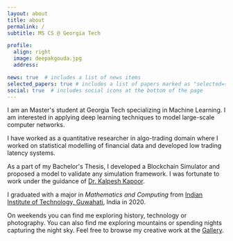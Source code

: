 ```yaml
---
layout: about
title: about
permalink: /
subtitle: MS CS @ Georgia Tech

profile:
  align: right
  image: deepakgouda.jpg
  address: 

news: true  # includes a list of news items
selected_papers: true # includes a list of papers marked as "selected={true}"
social: true  # includes social icons at the bottom of the page
---
```


I am an Master's student at Georgia Tech specializing in Machine Learning. I am interested in applying deep learning techniques to model large-scale computer networks.

I have worked as a quantitative researcher in algo-trading domain where I worked on statistical modelling of financial
data and developed low trading latency systems.

As a part of my Bachelor's Thesis, I developed a Blockchain Simulator and proposed a model to validate any
simulation framework. I was fortunate to work under the guidance of [Dr. Kalpesh Kapoor](https://www.iitg.ac.in/kalpesh/).

I graduated with a major in *Mathematics and Computing* from
[Indian Institute of Technology, Guwahati](https://www.iitg.ac.in/), India in 2020.

On weekends you can find me exploring history, technology or photography. You can also
find me exploring mountains or spending nights capturing the night sky. Feel free to browse my creative work
at the [Gallery](/shots).
